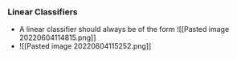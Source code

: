 ### Linear Classifiers

- A linear classifier should always be of the form ![[Pasted image 20220604114815.png]]
- ![[Pasted image 20220604115252.png]]